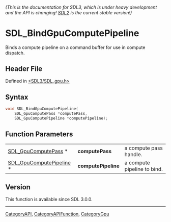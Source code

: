 ###### (This is the documentation for SDL3, which is under heavy development and the API is changing! [SDL2](https://wiki.libsdl.org/SDL2/) is the current stable version!)
# SDL_BindGpuComputePipeline

Binds a compute pipeline on a command buffer for use in compute dispatch.

## Header File

Defined in [<SDL3/SDL_gpu.h>](https://github.com/libsdl-org/SDL/blob/main/include/SDL3/SDL_gpu.h)

## Syntax

```c
void SDL_BindGpuComputePipeline(
    SDL_GpuComputePass *computePass,
    SDL_GpuComputePipeline *computePipeline);
```

## Function Parameters

|                                                    |                     |                             |
| -------------------------------------------------- | ------------------- | --------------------------- |
| [SDL_GpuComputePass](SDL_GpuComputePass) *         | **computePass**     | a compute pass handle.      |
| [SDL_GpuComputePipeline](SDL_GpuComputePipeline) * | **computePipeline** | a compute pipeline to bind. |

## Version

This function is available since SDL 3.0.0.

----
[CategoryAPI](CategoryAPI), [CategoryAPIFunction](CategoryAPIFunction), [CategoryGpu](CategoryGpu)

